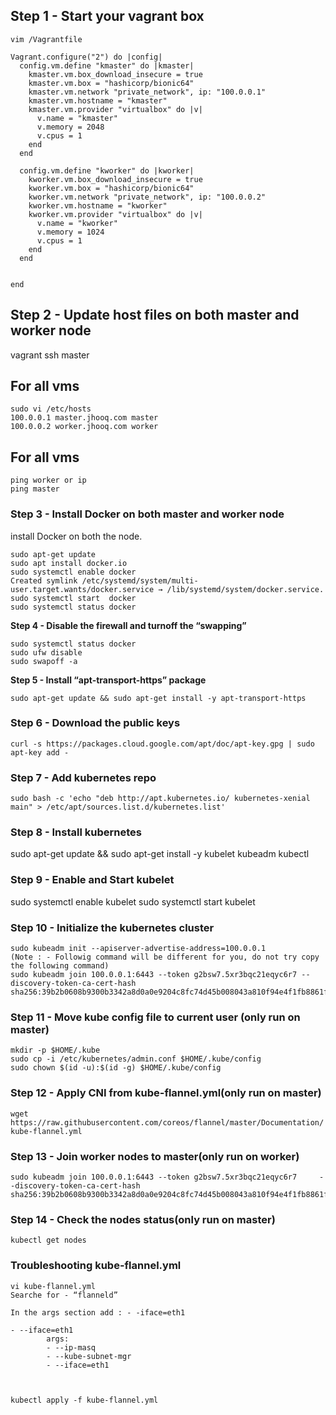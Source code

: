 ## Step 1 - Start your vagrant box

``
vim /Vagrantfile
``


```
Vagrant.configure("2") do |config|
  config.vm.define "kmaster" do |kmaster|
    kmaster.vm.box_download_insecure = true
    kmaster.vm.box = "hashicorp/bionic64"
    kmaster.vm.network "private_network", ip: "100.0.0.1"
    kmaster.vm.hostname = "kmaster"
    kmaster.vm.provider "virtualbox" do |v|
      v.name = "kmaster"
      v.memory = 2048
      v.cpus = 1
    end
  end

  config.vm.define "kworker" do |kworker|
    kworker.vm.box_download_insecure = true
    kworker.vm.box = "hashicorp/bionic64"
    kworker.vm.network "private_network", ip: "100.0.0.2"
    kworker.vm.hostname = "kworker"
    kworker.vm.provider "virtualbox" do |v|
      v.name = "kworker"
      v.memory = 1024
      v.cpus = 1
    end
  end


end

````


## Step 2 - Update host files on both master and worker node
vagrant ssh master

## For all vms

```
sudo vi /etc/hosts
100.0.0.1 master.jhooq.com master
100.0.0.2 worker.jhooq.com worker

```

## For all vms

```
ping worker or ip
ping master
```

### Step 3 - Install Docker on both master and worker node
 install Docker on both the node.

```
sudo apt-get update
sudo apt install docker.io
sudo systemctl enable docker
Created symlink /etc/systemd/system/multi-user.target.wants/docker.service → /lib/systemd/system/docker.service.
sudo systemctl start  docker
sudo systemctl status docker
```

**Step 4 - Disable the firewall and turnoff the “swapping”**

```
sudo systemctl status docker
sudo ufw disable
sudo swapoff -a
```



**Step 5 - Install “apt-transport-https” package**

``` sudo apt-get update && sudo apt-get install -y apt-transport-https ```

### Step 6 - Download the public keys
``` curl -s https://packages.cloud.google.com/apt/doc/apt-key.gpg | sudo apt-key add - ```

### Step 7 - Add kubernetes repo
``` sudo bash -c 'echo "deb http://apt.kubernetes.io/ kubernetes-xenial main" > /etc/apt/sources.list.d/kubernetes.list' ```

### Step 8 - Install kubernetes
sudo apt-get update && sudo apt-get install -y kubelet kubeadm kubectl

### Step 9 - Enable and Start kubelet
sudo systemctl enable kubelet
sudo systemctl start kubelet

### Step 10 - Initialize the kubernetes cluster

```
sudo kubeadm init --apiserver-advertise-address=100.0.0.1
(Note : - Followig command will be different for you, do not try copy the following command)
sudo kubeadm join 100.0.0.1:6443 --token g2bsw7.5xr3bqc21eqyc6r7 --discovery-token-ca-cert-hash sha256:39b2b0608b9300b3342a8d0a0e9204c8fc74d45b008043a810f94e4f1fb8861f
```

### Step 11 - Move kube config file to current user (only run on master)
```
mkdir -p $HOME/.kube
sudo cp -i /etc/kubernetes/admin.conf $HOME/.kube/config
sudo chown $(id -u):$(id -g) $HOME/.kube/config
```

### Step 12 - Apply CNI from kube-flannel.yml(only run on master)
```wget https://raw.githubusercontent.com/coreos/flannel/master/Documentation/kube-flannel.yml ```


### Step 13 - Join worker nodes to master(only run on worker)

```
sudo kubeadm join 100.0.0.1:6443 --token g2bsw7.5xr3bqc21eqyc6r7     --discovery-token-ca-cert-hash sha256:39b2b0608b9300b3342a8d0a0e9204c8fc74d45b008043a810f94e4f1fb8861f
```

### Step 14 - Check the nodes status(only run on master)
``` kubectl get nodes ```



### Troubleshooting kube-flannel.yml
```ip a s
vi kube-flannel.yml
Searche for - “flanneld”

In the args section add : - -iface=eth1

- --iface=eth1
        args:
        - --ip-masq
        - --kube-subnet-mgr
        - --iface=eth1



kubectl apply -f kube-flannel.yml


```
